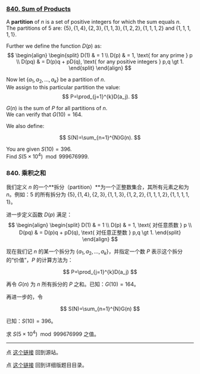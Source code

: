 ### [840. Sum of Products](https://projecteuler.net/problem=840)

A **partition** of $n$ is a set of positive integers for which the sum equals $n$.  
The partitions of 5 are:
$\{5\},\{1,4\},\{2,3\},\{1,1,3\},\{1,2,2\},\{1,1,1,2\}$ and $\{1,1,1,1,1\}$.

Further we define the function $D(p)$ as:
$$
\begin{align}
\begin{split}
D(1) & = 1 \\
D(p) & = 1, \text{ for any prime } p \\
D(pq) & = D(p)q + pD(q), \text{ for any positive integers } p,q \gt 1.
\end{split}
\end{align}
$$

Now let $\{a_1, a_2,\ldots,a_k\}$ be a partition of $n$.  
We assign to this particular partition the value:
$$
P=\prod_{j=1}^{k}D(a_j). 
$$

$G(n)$ is the sum of $P$ for all partitions of $n$.   
We can verify that $G(10) = 164$.

We also define:

$$
S(N)=\sum_{n=1}^{N}G(n).
$$

You are given $S(10)=396$.  
Find $S(5\times 10^4) \mod 999676999$.

### 840. 乘积之和

我们定义 $n$ 的一个**拆分（partition）**为一个正整数集合，其所有元素之和为 $n$。例如：$5$ 的所有拆分为 $\{5\},\{1,4\},\{2,3\},\{1,1,3\},\{1,2,2\},\{1,1,1,2\},\{1,1,1,1,1\}$。

进一步定义函数 $D(p)$ 满足：
$$
\begin{align}
\begin{split}
D(1) & = 1 \\
D(p) & = 1, \text{ 对任意质数 } p \\
D(pq) & = D(p)q + pD(q), \text{ 对任意正整数 } p,q \gt 1.
\end{split}
\end{align}
$$

现在我们记 $n$ 的某一个拆分为 $\{a_1, a_2,\ldots,a_k\}$，并指定一个数 $P$ 表示这个拆分的“价值”，$P$ 的计算方法为：

$$
P=\prod_{j=1}^{k}D(a_j)
$$

再令 $G(n)$ 为 $n$ 所有拆分的 $P$ 之和。已知：$G(10) = 164$。

再进一步的，令

$$
S(N)=\sum_{n=1}^{N}G(n)
$$

已知：$S(10)=396$。

求 $S(5\times 10^4) \mod 999676999$ 之值。

---

点 [这个链接](https://fsy-juruo.github.io/pe-chinese-translation/) 回到源站。

点 [这个链接](https://fsy-juruo.github.io/pe-chinese-translation/detailed_content_archives.html) 回到详细版题目目录。